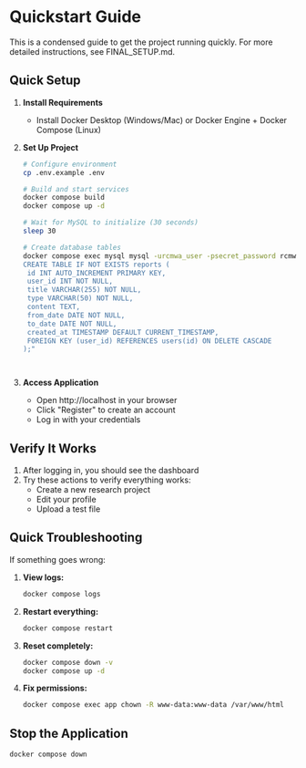 # Quickstart Guide

This is a condensed guide to get the project running quickly. For more detailed instructions, see FINAL_SETUP.md.

## Quick Setup

1. **Install Requirements**
   - Install Docker Desktop (Windows/Mac) or Docker Engine + Docker Compose (Linux)

2. **Set Up Project**
   ```bash
   # Configure environment
   cp .env.example .env

   # Build and start services
   docker compose build
   docker compose up -d

   # Wait for MySQL to initialize (30 seconds)
   sleep 30

   # Create database tables
   docker compose exec mysql mysql -urcmwa_user -psecret_password rcmwa_db -e "
   CREATE TABLE IF NOT EXISTS reports (
    id INT AUTO_INCREMENT PRIMARY KEY,
    user_id INT NOT NULL,
    title VARCHAR(255) NOT NULL,
    type VARCHAR(50) NOT NULL,
    content TEXT,
    from_date DATE NOT NULL,
    to_date DATE NOT NULL,
    created_at TIMESTAMP DEFAULT CURRENT_TIMESTAMP,
    FOREIGN KEY (user_id) REFERENCES users(id) ON DELETE CASCADE
   );"

   

   
   ```

3. **Access Application**
   - Open http://localhost in your browser
   - Click "Register" to create an account
   - Log in with your credentials

## Verify It Works

1. After logging in, you should see the dashboard
2. Try these actions to verify everything works:
   - Create a new research project
   - Edit your profile
   - Upload a test file

## Quick Troubleshooting

If something goes wrong:

1. **View logs:**
   ```bash
   docker compose logs
   ```

2. **Restart everything:**
   ```bash
   docker compose restart
   ```

3. **Reset completely:**
   ```bash
   docker compose down -v
   docker compose up -d
   ```

4. **Fix permissions:**
   ```bash
   docker compose exec app chown -R www-data:www-data /var/www/html
   ```

## Stop the Application

```bash
docker compose down
```